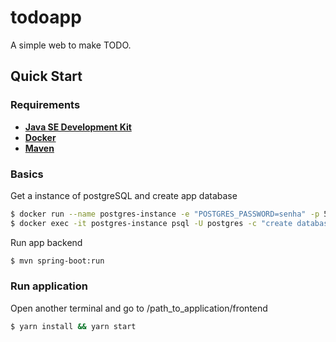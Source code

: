 # todoapp
A simple web to make TODO. 

## Quick Start

### Requirements

- [__Java SE Development Kit__](https://www.oracle.com/java/technologies/javase-jdk11-downloads.html)
- [__Docker__](https://docs.docker.com/install/linux/docker-ce/ubuntu/)
- [__Maven__](http://maven.apache.org/download.cgi/)

### Basics

Get a instance of postgreSQL and create app database

```sh
$ docker run --name postgres-instance -e "POSTGRES_PASSWORD=senha" -p 5432:5432 -v ~/todo-app/postgres:/var/lib/postgresql/data -d postgres
$ docker exec -it postgres-instance psql -U postgres -c "create database todoapp"
```

Run app backend

```sh
$ mvn spring-boot:run
```

### Run application

Open another terminal and go to /path_to_application/frontend

```sh
$ yarn install && yarn start
```
